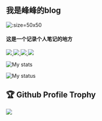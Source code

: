 ## 我是峰峰的blog


![](https://gitcode.net/jyf_111/imgbed/-/raw/master/pictures/2023/02/4_11_30_49_in_a_dream.jpg ':size=50x50')


#### 这是一个记录个人笔记的地方


<p align="left">
    <a href="https://neovim.io/"> <img src="https://img.shields.io/badge/neovim-%2357A143.svg?&style=for-the-badge&logo=neovim&logoColor=white"/> </a>
	<a href="https://github.com/Microsoft/Terminal/"> <img src="https://img.shields.io/badge/wt-%234d4d4d.svg?&style=for-the-badge&logo=windows-terminal&logoColor=white"/> </a>
    <a href=""> <img src="https://img.shields.io/badge/-win11-blue?style=for-the-badge&logo=windows"/> </a>
    <a href="https://www.archlinux.org/"> <img src="https://img.shields.io/badge/arch-%231793d1.svg?&style=for-the-badge&logo=arch-linux&logoColor=white"/> </a>
<p>

<div align="left">  

  
![My stats](https://github-readme-stats.vercel.app/api?username=jyf-111&theme=calm&show_icons=true)

![My status](https://github-readme-stats.vercel.app/api/top-langs/?username=jyf-111&hide=html,css,Jupyter+Notebook,ruby,javascript&theme=calm&langs_count=6)

</div>

## 🏆 Github Profile Trophy
<img src="https://github-profile-trophy.vercel.app/?username=jyf-111&column=7"/>